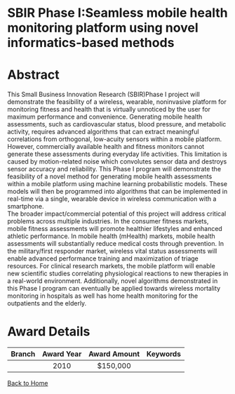 
SBIR Phase I:Seamless mobile health monitoring platform using novel informatics-based methods
=============================================================================================

# Abstract


This Small Business Innovation Research (SBIR)Phase I project will demonstrate the feasibility of a wireless, wearable, noninvasive platform for monitoring fitness and health that is virtually unnoticed by the user for maximum performance and convenience. Generating mobile health assessments, such as cardiovascular status, blood pressure, and metabolic activity, requires advanced algorithms that can extract meaningful correlations from orthogonal, low-acuity sensors within a mobile platform. However, commercially available health and fitness monitors cannot generate these assessments during everyday life activities. This limitation is caused by motion-related noise which convolutes sensor data and destroys sensor accuracy and reliability. This Phase I program will demonstrate the feasibility of a novel method for generating mobile health assessments within a mobile platform using machine learning probabilistic models. These models will then be programmed into algorithms that can be implemented in real-time via a single, wearable device in wireless communication with a smartphone.  
The broader impact/commercial potential of this project will address critical problems across multiple industries. In the consumer fitness markets, mobile fitness assessments will promote healthier lifestyles and enhanced athletic performance. In mobile health (mHealth) markets, mobile health assessments will substantially reduce medical costs through prevention. In the military/first responder market, wireless vital status assessments will enable advanced performance training and maximization of triage resources.  For clinical research markets, the mobile platform will enable new scientific studies correlating physiological reactions to new therapies in a real-world environment. Additionally, novel algorithms demonstrated in this Phase I program can eventually be applied towards wireless mortality monitoring in hospitals as well has home health monitoring for the outpatients and the elderly.  

# Award Details

|Branch|Award Year|Award Amount|Keywords|
| :---: | :---: | :---: | :---: |
||2010|$150,000||
  
  


[Back to Home](https://github.com/chrischow/dod_sbir_awards#121)